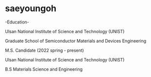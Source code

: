 # saeyoungoh






-Education-

Ulsan National Institute of Science and Technology (UNIST)

Graduate School of Semiconductor Materials and Devices Engineering

M.S. Candidate (2022 spring - present)

Ulsan National Institute of Science and Technology (UNIST)

B.S Materials Science and Engineering
